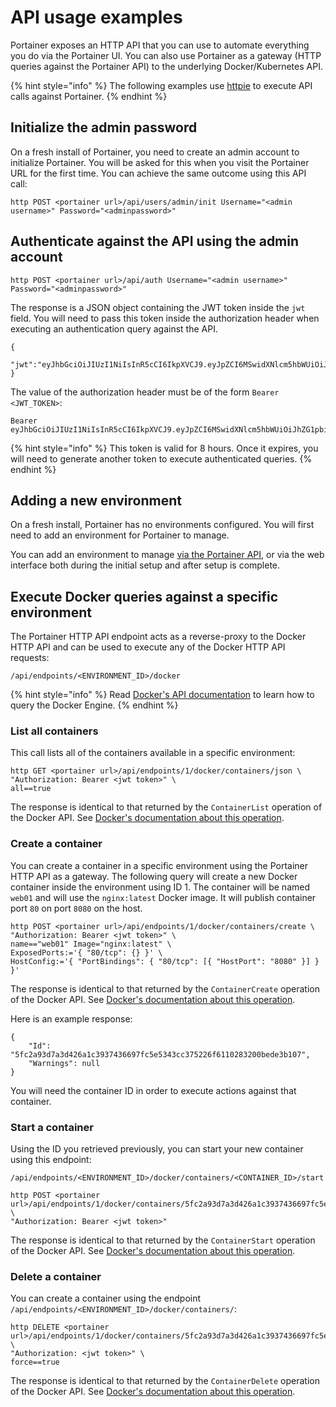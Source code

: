 # API usage examples

Portainer exposes an HTTP API that you can use to automate everything you do via the Portainer UI. You can also use Portainer as a gateway \(HTTP queries against the Portainer API\) to the underlying Docker/Kubernetes API.

{% hint style="info" %}
The following examples use [httpie](https://httpie.org/) to execute API calls against Portainer.
{% endhint %}

## Initialize the admin password

On a fresh install of Portainer, you need to create an admin account to initialize Portainer. You will be asked for this when you visit the Portainer URL for the first time. You can achieve the same outcome using this API call:

```text
http POST <portainer url>/api/users/admin/init Username="<admin username>" Password="<adminpassword>"
```

## Authenticate against the API using the admin account

```text
http POST <portainer url>/api/auth Username="<admin username>" Password="<adminpassword>"
```

The response is a JSON object containing the JWT token inside the `jwt` field. You will need to pass this token inside the authorization header when executing an authentication query against the API.

```text
{
  "jwt":"eyJhbGciOiJIUzI1NiIsInR5cCI6IkpXVCJ9.eyJpZCI6MSwidXNlcm5hbWUiOiJhZG1pbiIsInJvbGUiOjEsImV4cCI6MTQ5OTM3NjE1NH0.NJ6vE8FY1WG6jsRQzfMqeatJ4vh2TWAeeYfDhP71YEE"
}
```

The value of the authorization header must be of the form `Bearer <JWT_TOKEN>`:

```text
Bearer eyJhbGciOiJIUzI1NiIsInR5cCI6IkpXVCJ9.eyJpZCI6MSwidXNlcm5hbWUiOiJhZG1pbiIsInJvbGUiOjEsImV4cCI6MTQ5OTM3NjE1NH0.NJ6vE8FY1WG6jsRQzfMqeatJ4vh2TWAeeYfDhP71YEE
```

{% hint style="info" %}
This token is valid for 8 hours. Once it expires, you will need to generate another token to execute authenticated queries.
{% endhint %}

## Adding a new environment

On a fresh install, Portainer has no environments configured. You will first need to add an environment for Portainer to manage.

You can add an environment to manage [via the Portainer API](../admin/environments/add/api.md), or via the web interface both during the initial setup and after setup is complete.

## Execute Docker queries against a specific environment

The Portainer HTTP API endpoint acts as a reverse-proxy to the Docker HTTP API and can be used to execute any of the Docker HTTP API requests:

`/api/endpoints/<ENVIRONMENT_ID>/docker`

{% hint style="info" %}
Read [Docker's API documentation](https://docs.docker.com/engine/api/) to learn how to query the Docker Engine.
{% endhint %}

### **List all containers**

This call lists all of the containers available in a specific environment:

```text
http GET <portainer url>/api/endpoints/1/docker/containers/json \
"Authorization: Bearer <jwt token>" \
all==true
```

The response is identical to that returned by the `ContainerList` operation of the Docker API. See [Docker's documentation about this operation](https://docs.docker.com/engine/api/v1.41/#operation/ContainerList).

### **Create a container**

You can create a container in a specific environment using the Portainer HTTP API as a gateway. The following query will create a new Docker container inside the environment using ID 1. The container will be named `web01` and will use the `nginx:latest` Docker image. It will publish container port `80` on port `8080` on the host.

```text
http POST <portainer url>/api/endpoints/1/docker/containers/create \
"Authorization: Bearer <jwt token>" \
name=="web01" Image="nginx:latest" \
ExposedPorts:='{ "80/tcp": {} }' \
HostConfig:='{ "PortBindings": { "80/tcp": [{ "HostPort": "8080" }] } }'
```

The response is identical to that returned by the `ContainerCreate` operation of the Docker API. See [Docker's documentation about this operation](https://docs.docker.com/engine/api/v1.41/#operation/ContainerCreate).

Here is an example response:

```text
{
    "Id": "5fc2a93d7a3d426a1c3937436697fc5e5343cc375226f6110283200bede3b107",
    "Warnings": null
}
```

You will need the container ID in order to execute actions against that container.

### **Start a container**

Using the ID you retrieved previously, you can start your new container using this endpoint:

`/api/endpoints/<ENVIRONMENT_ID>/docker/containers/<CONTAINER_ID>/start`

```text
http POST <portainer url>/api/endpoints/1/docker/containers/5fc2a93d7a3d426a1c3937436697fc5e5343cc375226f6110283200bede3b107/start \
"Authorization: Bearer <jwt token>"
```

The response is identical to that returned by the `ContainerStart` operation of the Docker API. See [Docker's documentation about this operation](https://docs.docker.com/engine/api/v1.41/#operation/ContainerStart).

### **Delete a container**

You can create a container using the endpoint `/api/endpoints/<ENVIRONMENT_ID>/docker/containers/`:

```text
http DELETE <portainer url>/api/endpoints/1/docker/containers/5fc2a93d7a3d426a1c3937436697fc5e5343cc375226f6110283200bede3b107 \
"Authorization: <jwt token>" \
force==true
```

The response is identical to that returned by the `ContainerDelete` operation of the Docker API. See [Docker's documentation about this operation](https://docs.docker.com/engine/api/v1.41/#operation/ContainerDelete).

